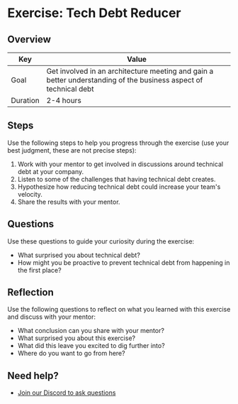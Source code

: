 # Exercise: Tech Debt Reducer

## Overview

| Key | Value |
| --- | --- |
| Goal | Get involved in an architecture meeting and gain a better understanding of the business aspect of technical debt |
| Duration | 2-4 hours |


## Steps

Use the following steps to help you progress through the exercise (use your best judgment, these are not precise steps):

1. Work with your mentor to get involved in discussions around technical debt at your company. 
2. Listen to some of the challenges that having technical debt creates. 
3. Hypothesize how reducing technical debt could increase your team's velocity. 
4. Share the results with your mentor. 

## Questions

Use these questions to guide your curiosity during the exercise:

- What surprised you about technical debt?
- How might you be proactive to prevent technical debt from happening in the first place?

## Reflection

Use the following questions to reflect on what you learned with this exercise and discuss with your mentor:

- What conclusion can you share with your mentor?
- What surprised you about this exercise?
- What did this leave you excited to dig further into? 
- Where do you want to go from here?

## Need help?

- [Join our Discord to ask questions](https://discord.gg/bDVYvG3Czd)

